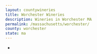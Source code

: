 ```yaml
---
layout: countywineries
title: Worchester Wineries
description: Wineries in Worchester MA
permalink: /massachusetts/worchester/
county: worchester
state: ma
---
```

-

